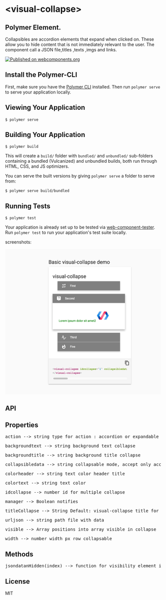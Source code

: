 # \<visual-collapse\>

## Polymer Element.
Collapsibles are accordion elements that expand when clicked on. These allow you to hide content that is not immediately relevant to the user. The component call a JSON file,titles ,texts ,imgs and links.

[![Published on webcomponents.org](https://img.shields.io/badge/webcomponents.org-published-blue.svg)](https://www.webcomponents.org/element/vitantonioc/visual-collapse)


## Install the Polymer-CLI

First, make sure you have the [Polymer CLI](https://www.npmjs.com/package/polymer-cli) installed. Then run `polymer serve` to serve your application locally.

## Viewing Your Application

```
$ polymer serve
```

## Building Your Application

```
$ polymer build
```

This will create a `build/` folder with `bundled/` and `unbundled/` sub-folders
containing a bundled (Vulcanized) and unbundled builds, both run through HTML,
CSS, and JS optimizers.

You can serve the built versions by giving `polymer serve` a folder to serve
from:

```
$ polymer serve build/bundled
```

## Running Tests

```
$ polymer test
```

Your application is already set up to be tested via [web-component-tester](https://github.com/Polymer/web-component-tester). Run `polymer test` to run your application's test suite locally.

screenshots:

![alt tag](https://github.com/vitantonioc/visual-collapse/blob/master/visual-collapse.jpg)


## API
## Properties
<pre>action --> string type for action : accordion or expandable</pre>
<pre>backgroundtext --> string background text collapse</pre>
<pre>backgroundtitle --> string background title collapse</pre>
<pre>collapsibledata --> string collapsable mode, accept only accordion or expandable</pre>
<pre>colorheader --> string text color header title</pre>
<pre>colortext --> string text color</pre>
<pre>idcollapse --> number id for multiple collapse</pre>
<pre>manager --> Boolean notifies</pre>
<pre>titleCollapse --> String Default: visual-collapse title for collapse</pre>
<pre>urljson --> string path file with data</pre>
<pre>visible --> Array positions into array visible in collapse</pre>
<pre>width --> number width px row collapsable</pre>
## Methods
<pre>jsondatanHidden(index) --> function for visibility element in collapse</pre>


## License
MIT

